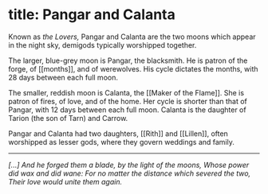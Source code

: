 title: Pangar and Calanta
=====
Known as _the Lovers,_ Pangar and Calanta are the two moons which appear in the night sky, demigods typically worshipped together.

The larger, blue-grey moon is Pangar, the blacksmith. He is patron of the forge, of [[months]], and of werewolves. His cycle dictates the months, with 28 days between each full moon.

The smaller, reddish moon is Calanta, the [[Maker of the Flame]]. She is patron of fires, of love, and of the home. Her cycle is shorter than that of Pangar, with 12 days between each full moon. Calanta is the daughter of Tarion (the son of Tarn) and Carrow.

Pangar and Calanta had two daughters, [[Rith]] and [[Lillen]], often worshipped as lesser gods, where they govern weddings and family.

---

<em>
[...]
And he forged them a blade, by the light of the moons,  
Whose power did wax and did wane:  
For no matter the distance which severed the two,  
Their love would unite them again.
</em>